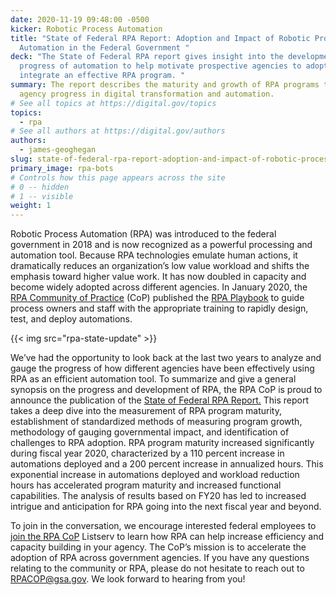 ```yaml
---
date: 2020-11-19 09:48:00 -0500
kicker: Robotic Process Automation
title: "State of Federal RPA Report: Adoption and Impact of Robotic Process
  Automation in the Federal Government "
deck: "The State of Federal RPA report gives insight into the development and
  progress of automation to help motivate prospective agencies to adopt and
  integrate an effective RPA program. "
summary: The report describes the maturity and growth of RPA programs to convey
  agency progress in digital transformation and automation.
# See all topics at https://digital.gov/topics
topics:
  - rpa
# See all authors at https://digital.gov/authors
authors:
  - james-geoghegan
slug: state-of-federal-rpa-report-adoption-and-impact-of-robotic-process-automation-in-the-federal-government
primary_image: rpa-bots
# Controls how this page appears across the site
# 0 -- hidden
# 1 -- visible
weight: 1
---
```


Robotic Process Automation (RPA) was introduced to the federal government in 2018 and is now recognized as a powerful processing and automation tool. Because RPA technologies emulate human actions, it dramatically reduces an organization’s low value workload and shifts the emphasis toward higher value work. It has now doubled in capacity and become widely adopted across different agencies. In January 2020, the [RPA Community of Practice](https://digital.gov/communities/rpa/) (CoP) published the [RPA Playbook](https://digital.gov/communities/rpa/) to guide process owners and staff with the appropriate training to rapidly design, test, and deploy automations.

{{< img src="rpa-state-update" >}}

We’ve had the opportunity to look back at the last two years to analyze and gauge the progress of how different agencies have been effectively using RPA as an efficient automation tool. To summarize and give a general synopsis on the progress and development of RPA, the RPA CoP is proud to announce the publication of the [State of Federal RPA Report.](https://digital.gov/guides/rpa/state-of-federal-rpa/) This report takes a deep dive into the measurement of RPA program maturity, establishment of standardized methods of measuring program growth, methodology of gauging governmental impact, and identification of challenges to RPA adoption. RPA program maturity increased significantly during fiscal year 2020, characterized by a 110 percent increase in automations deployed and a 200 percent increase in annualized hours. This exponential increase in automations deployed and workload reduction hours has accelerated program maturity and increased functional capabilities. The analysis of results based on FY20 has led to increased intrigue and anticipation for RPA going into the next fiscal year and beyond.

To join in the conversation, we encourage interested federal employees to [join the RPA CoP](https://digital.gov/communities/rpa/) Listserv to learn how RPA can help increase efficiency and capacity building in your agency. The CoP’s mission is to accelerate the adoption of RPA across government agencies. If you have any questions relating to the community or RPA, please do not hesitate to reach out to [RPACOP@gsa.gov](mailto:RPACOP@gsa.gov). We look forward to hearing from you!
